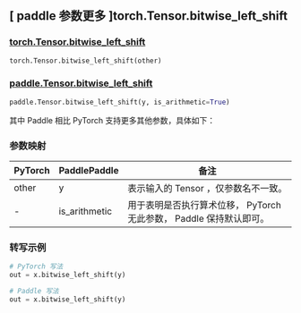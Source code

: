 ## [ paddle 参数更多 ]torch.Tensor.bitwise_left_shift

### [torch.Tensor.bitwise_left_shift](https://pytorch.org/docs/stable/generated/torch.Tensor.bitwise_left_shift.html#torch-tensor-bitwise-left-shift)

```python
torch.Tensor.bitwise_left_shift(other)
```

### [paddle.Tensor.bitwise_left_shift]()

```python
paddle.Tensor.bitwise_left_shift(y, is_arithmetic=True)
```

其中 Paddle 相比 PyTorch 支持更多其他参数，具体如下：

### 参数映射

| PyTorch | PaddlePaddle  | 备注                                                                |
| ------- | ------------- | ------------------------------------------------------------------- |
| other   | y             | 表示输入的 Tensor ，仅参数名不一致。                                |
| -       | is_arithmetic | 用于表明是否执行算术位移， PyTorch 无此参数， Paddle 保持默认即可。 |

### 转写示例

```python
# PyTorch 写法
out = x.bitwise_left_shift(y)

# Paddle 写法
out = x.bitwise_left_shift(y)
```

